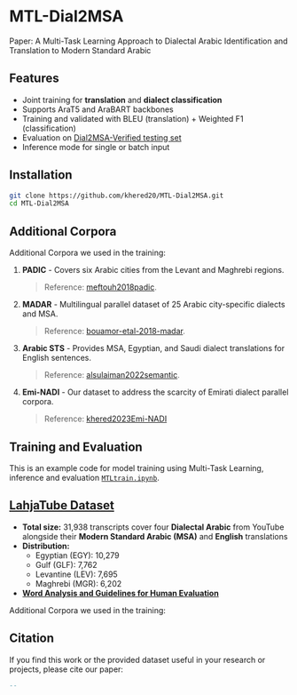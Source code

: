 # MTL-Dial2MSA
Paper: A Multi-Task Learning Approach to Dialectal Arabic Identification and Translation to Modern Standard Arabic

## Features
- Joint training for **translation** and **dialect classification**
- Supports AraT5 and AraBART backbones
- Training and validated with BLEU (translation) + Weighted F1 (classification)
- Evaluation on [Dial2MSA-Verified testing set](https://github.com/khered20/Dial2MSA-Verified/blob/main/test.7z)
- Inference mode for single or batch input

## Installation
```bash
git clone https://github.com/khered20/MTL-Dial2MSA.git
cd MTL-Dial2MSA
```
## Additional Corpora

 Additional Corpora we used in the training:
1. **PADIC** - Covers six Arabic cities from the Levant and Maghrebi regions.
   > Reference: [meftouh2018padic](https://sourceforge.net/projects/padic/).
2. **MADAR** -  Multilingual parallel dataset of 25 Arabic city-specific dialects and MSA.
   > Reference: [bouamor-etal-2018-madar](https://camel.abudhabi.nyu.edu/madar-parallel-corpus/).
3. **Arabic STS** - Provides MSA, Egyptian, and Saudi dialect translations for English sentences.
   > Reference: [alsulaiman2022semantic](https://journals.plos.org/plosone/article?id=10.1371/journal.pone.0272991).
4. **Emi-NADI** - Our dataset to address the scarcity of Emirati dialect parallel corpora.
   > Reference: [khered2023Emi-NADI](https://github.com/khered20/UniManc_NADI2023_ArabicDialectToMSA_MT/blob/main/datasets/Emi-NADI.csv)

## Training and Evaluation 
This is an example code for model training using Multi-Task Learning, inference and evaluation [`MTLtrain.ipynb`](https://github.com/khered20/MTL-Dial2MSA/blob/main/MTLtrain.ipynb).

## [LahjaTube Dataset](https://github.com/khered20/MTL-Dial2MSA/tree/main/LahjaTube)

- **Total size:** 31,938 transcripts cover four **Dialectal Arabic** from YouTube alongside their **Modern Standard Arabic (MSA)** and **English** translations  
- **Distribution:**  
  - Egyptian (EGY): 10,279  
  - Gulf (GLF): 7,762  
  - Levantine (LEV): 7,695  
  - Maghrebi (MGR): 6,202
- **[Word Analysis and Guidelines for Human Evaluation](https://github.com/khered20/MTL-Dial2MSA/tree/main/LahjaTube/Word%20Analysis%20and%20Guidelines%20for%20Human%20Evaluation.pdf)**

 Additional Corpora we used in the training:

## Citation

If you find this work or the provided dataset useful in your research or projects, please cite our paper:

```bib
--
```
